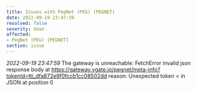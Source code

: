 ```yaml
---
title: Issues with PegNet (PEG) [PEGNET]
date: 2022-09-19 23:47:59
resolved: false
severity: down
affected:
- PegNet (PEG) [PEGNET]
section: issue
---
```


*2022-09-19 23:47:59* The gateway is unreachable: FetchError invalid json response body at https://gateway.vgate.io/pegnet/meta-info?tokenId=tti_dfa872e9f0fccb1cc08502dd reason: Unexpected token < in JSON at position 0